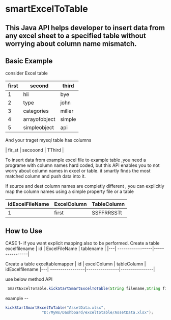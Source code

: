 # smartExcelToTable

## This  Java API helps developer to insert data from any excel sheet to a specified table without worrying about column name mismatch. 

## Basic Example
consider Excel table

| first |    second |    third |
|---| -----------------|----------------|
|1    |  hii     |  bye |
|2    |  type           |  john |
|3    |  categories     |  miller |
|4    |  arrayofobject  |  simple |
|5    |  simpleobject   |  api |     

And your traget mysql table has columns

| fir_st |    secooond |    TThird |

To insert data from example excel file to example table ,you need a programe with column names hard coded, but this API enables you to not worry about column names in excel or table. it smartly finds the most matched column and push data into it.

If  source and dest column names are completly different , you can explicitly map the column names using a simple property file or a table

| idExcelFileName |    ExcelColumn |    TableColumn |
|------------------|---------------|------|
|1    |  first     |  SSFFRRSSTt |

## How to Use
CASE 1-   if you want explicit mapping also to be performed.
Create a table excelfilename
| id |    ExcelFileName |    tablename |
|---| -----------------|----------------|

Create a table exceltablemapper
| id |    excelColumn |    tableColumn | idExcelfilename
|---| -----------------|----------------|----------------|

use below method API
```java
 SmartExcelToTable.kickStartSmartExcelToTable(String filename,String filepath);
```    
example -- 
```java
kickStartSmartExcelToTable("AssetData.xlsx",
				"D:/MyWs/Dashboard/exceltotable/AssetData.xlsx");
``` 
